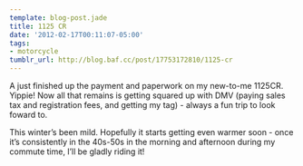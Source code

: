 ```yaml
---
template: blog-post.jade
title: 1125 CR
date: '2012-02-17T00:11:07-05:00'
tags:
- motorcycle
tumblr_url: http://blog.baf.cc/post/17753172810/1125-cr
---
```

A just finished up the payment and paperwork on my new-to-me 1125CR. Yippie! Now all that remains is getting squared up with DMV (paying sales tax and registration fees, and getting my tag) - always a fun trip to look foward to.

This winter’s been mild. Hopefully it starts getting even warmer soon - once it’s consistently in the 40s-50s in the morning and afternoon during my commute time, I’ll be gladly riding it!